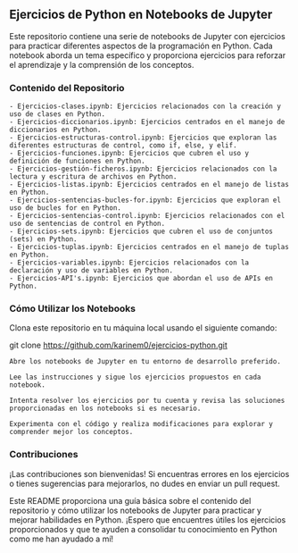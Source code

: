 ## Ejercicios de Python en Notebooks de Jupyter
Este repositorio contiene una serie de notebooks de Jupyter con ejercicios para practicar diferentes aspectos de la programación en Python. Cada notebook aborda un tema específico y proporciona ejercicios para reforzar el aprendizaje y la comprensión de los conceptos.

### Contenido del Repositorio
    - Ejercicios-clases.ipynb: Ejercicios relacionados con la creación y uso de clases en Python.
    - Ejercicios-diccionarios.ipynb: Ejercicios centrados en el manejo de diccionarios en Python.
    - Ejercicios-estructuras-control.ipynb: Ejercicios que exploran las diferentes estructuras de control, como if, else, y elif.
    - Ejercicios-funciones.ipynb: Ejercicios que cubren el uso y definición de funciones en Python.
    - Ejercicios-gestión-ficheros.ipynb: Ejercicios relacionados con la lectura y escritura de archivos en Python.
    - Ejercicios-listas.ipynb: Ejercicios centrados en el manejo de listas en Python.
    - Ejercicios-sentencias-bucles-for.ipynb: Ejercicios que exploran el uso de bucles for en Python.
    - Ejercicios-sentencias-control.ipynb: Ejercicios relacionados con el uso de sentencias de control en Python.
    - Ejercicios-sets.ipynb: Ejercicios que cubren el uso de conjuntos (sets) en Python.
    - Ejercicios-tuplas.ipynb: Ejercicios centrados en el manejo de tuplas en Python.
    - Ejercicios-variables.ipynb: Ejercicios relacionados con la declaración y uso de variables en Python.
    - Ejercicios-API's.ipynb: Ejercicios que abordan el uso de APIs en Python.
    
### Cómo Utilizar los Notebooks
Clona este repositorio en tu máquina local usando el siguiente comando:

git clone https://github.com/karinem0/ejercicios-python.git

    Abre los notebooks de Jupyter en tu entorno de desarrollo preferido.

    Lee las instrucciones y sigue los ejercicios propuestos en cada notebook.

    Intenta resolver los ejercicios por tu cuenta y revisa las soluciones proporcionadas en los notebooks si es necesario.

    Experimenta con el código y realiza modificaciones para explorar y comprender mejor los conceptos.

### Contribuciones
¡Las contribuciones son bienvenidas! Si encuentras errores en los ejercicios o tienes sugerencias para mejorarlos, no dudes en enviar un pull request.

Este README proporciona una guía básica sobre el contenido del repositorio y cómo utilizar los notebooks de Jupyter para practicar y mejorar habilidades en Python. ¡Espero que encuentres útiles los ejercicios proporcionados y que te ayuden a consolidar tu conocimiento en Python como me han ayudado a mí!
